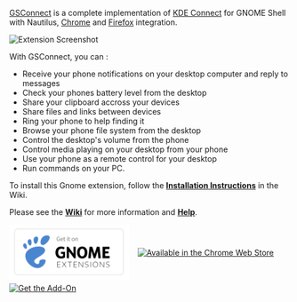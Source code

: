 [GSConnect][ego] is a complete implementation of [KDE Connect][kdeconnect] for
GNOME Shell with Nautilus, [Chrome][chrome] and [Firefox][firefox] integration.

![Extension Screenshot][screenshot]


With GSConnect, you can :
- Receive your phone notifications on your desktop computer and reply to messages
- Check your phones battery level from the desktop
- Share your clipboard accross your devices
- Share files and links between devices
- Ring your phone to help finding it
- Browse your phone file system from the desktop
- Control the desktop's volume from the phone
- Control media playing on your desktop from your phone
- Use your phone as a remote control for your desktop
- Run commands on your PC.

To install this Gnome extension, follow the **[Installation Instructions][install]** in the Wiki.

Please see the **[Wiki][wiki]** for more information and **[Help][help]**.

[<img src="https://raw.githubusercontent.com/andyholmes/gnome-shell-extensions-badge/master/get-it-on-ego.svg?sanitize=true" alt="Get it on GNOME Extensions" height="100" align="middle">][ego] [<img alt="Available in the Chrome Web Store" src="https://developer.chrome.com/webstore/images/ChromeWebStore_BadgeWBorder_v2_206x58.png" align="middle" hspace="12"/>][chrome] [<img src="https://addons.cdn.mozilla.net/static/img/addons-buttons/AMO-button_1.png" alt="Get the Add-On" align="middle">][firefox]

[ego]: https://extensions.gnome.org/extension/1319/gsconnect/
[chrome]: https://chrome.google.com/webstore/detail/gsconnect/jfnifeihccihocjbfcfhicmmgpjicaec
[firefox]: https://addons.mozilla.org/firefox/addon/gsconnect/
[kdeconnect]: https://community.kde.org/KDEConnect
[wiki]: https://github.com/andyholmes/gnome-shell-extension-gsconnect/wiki/
[help]: https://github.com/andyholmes/gnome-shell-extension-gsconnect/wiki/Help
[install]: https://github.com/andyholmes/gnome-shell-extension-gsconnect/wiki/Installation#standard

[screenshot]: https://raw.githubusercontent.com/andyholmes/gnome-shell-extension-gsconnect/master/extra/screenshot.png
